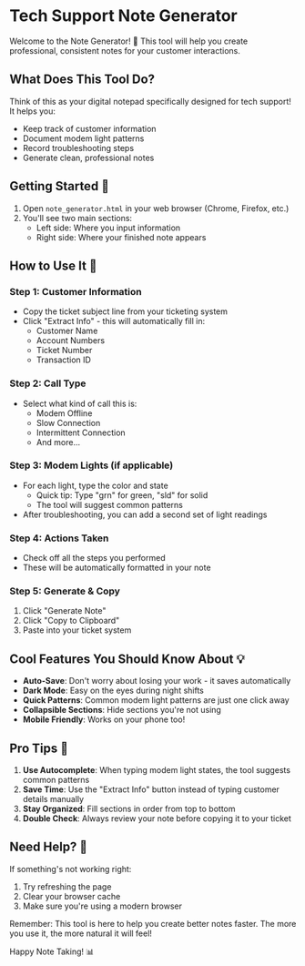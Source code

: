 # Tech Support Note Generator

Welcome to the Note Generator! 👋 This tool will help you create professional, consistent notes for your customer interactions.

## What Does This Tool Do?

Think of this as your digital notepad specifically designed for tech support! It helps you:
- Keep track of customer information
- Document modem light patterns
- Record troubleshooting steps
- Generate clean, professional notes

## Getting Started 🚀

1. Open `note_generator.html` in your web browser (Chrome, Firefox, etc.)
2. You'll see two main sections:
   - Left side: Where you input information
   - Right side: Where your finished note appears

## How to Use It 📝

### Step 1: Customer Information
- Copy the ticket subject line from your ticketing system
- Click "Extract Info" - this will automatically fill in:
  - Customer Name
  - Account Numbers
  - Ticket Number
  - Transaction ID

### Step 2: Call Type
- Select what kind of call this is:
  - Modem Offline
  - Slow Connection
  - Intermittent Connection
  - And more...

### Step 3: Modem Lights (if applicable)
- For each light, type the color and state
  - Quick tip: Type "grn" for green, "sld" for solid
  - The tool will suggest common patterns
- After troubleshooting, you can add a second set of light readings

### Step 4: Actions Taken
- Check off all the steps you performed
- These will be automatically formatted in your note

### Step 5: Generate & Copy
1. Click "Generate Note"
2. Click "Copy to Clipboard"
3. Paste into your ticket system

## Cool Features You Should Know About 💡

- **Auto-Save**: Don't worry about losing your work - it saves automatically
- **Dark Mode**: Easy on the eyes during night shifts
- **Quick Patterns**: Common modem light patterns are just one click away
- **Collapsible Sections**: Hide sections you're not using
- **Mobile Friendly**: Works on your phone too!

## Pro Tips 🌟

1. **Use Autocomplete**: When typing modem light states, the tool suggests common patterns
2. **Save Time**: Use the "Extract Info" button instead of typing customer details manually
3. **Stay Organized**: Fill sections in order from top to bottom
4. **Double Check**: Always review your note before copying it to your ticket

## Need Help? 🤔

If something's not working right:
1. Try refreshing the page
2. Clear your browser cache
3. Make sure you're using a modern browser

Remember: This tool is here to help you create better notes faster. The more you use it, the more natural it will feel!

Happy Note Taking! 📊